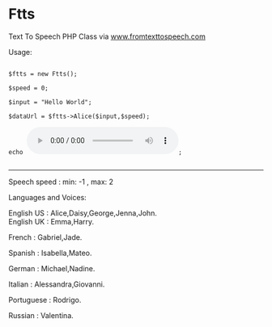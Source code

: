 # Ftts
Text To Speech PHP Class via www.fromtexttospeech.com


Usage:

<pre><code>
$ftts = new Ftts();

$speed = 0; <br>
$input = "Hello World";

$dataUrl = $ftts->Alice($input,$speed);

echo <audio controls src='".$dataUrl."'></audio>;

</pre></code>

-----------------------------------------------------------------------------

Speech speed : min: -1 , max: 2


Languages and Voices:

English US : Alice,Daisy,George,Jenna,John.<br>
English UK : Emma,Harry.

French : Gabriel,Jade.

Spanish : Isabella,Mateo.

German : Michael,Nadine.

Italian : Alessandra,Giovanni.

Portuguese : Rodrigo.

Russian : Valentina.
